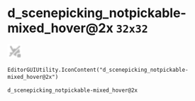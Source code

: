 # d_scenepicking_notpickable-mixed_hover@2x `32x32`
<img src="/img/d_scenepicking_notpickable-mixed_hover.png" width=32 height=32>

``` CSharp
EditorGUIUtility.IconContent("d_scenepicking_notpickable-mixed_hover@2x")
```
```
d_scenepicking_notpickable-mixed_hover@2x
```
